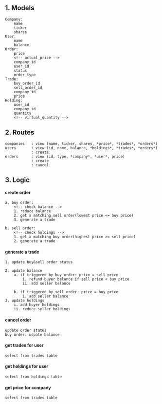 ## 1. Models
```
Company:
	name
	ticker
	shares
User:
	name
	balance
Order:
	price
	<!-- actual_price -->
	company_id
	user_id
	status
	order_type
Trade:
	buy_order_id
	sell_order_id
	company_id
	price
Holding:
	user_id
	company_id
	quantity
	<!-- virtual_quantity -->
```

## 2. Routes
```
companies	: view (name, ticker, shares, *price*, *trades*, *orders*)
users		: view (id, name, balance, *holdings*, *trades*, *orders*) 
			: create
orders		: view (id, type, *company*, *user*, price)
			: create
			: cancel
```
## 3. Logic

#### create order
<!-- 1 share for each order -->
```
a. buy order:
	<!-- check balance -->
	1. reduce balance
	2. get a matching sell order(lowest price <= buy price)
	3. generate a trade

b. sell order:
	<!-- check holdings -->
	1. get a matching buy order(highest price >= sell price)
	2. generate a trade

```
#### generate a trade
	1. update buy&sell order status

	2. update balance
		a. if triggered by buy order: price = sell price
			i. refund buyer balance if sell price < buy price
			ii. add seller balance

		b. if triggered by sell order: price = buy price
			i. add seller balance
	3. update holdings
		i. add buyer holdings
		ii. reduce seller holdings

#### cancel order
	update order status
	buy order: udpate balance

#### get trades for user
	select from trades table

#### get holdings for user
	select from holdings table

#### get price for company
	select from trades table



